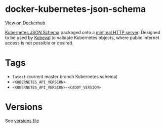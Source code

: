 # docker-kubernetes-json-schema
[View on Dockerhub](https://hub.docker.com/repository/docker/fraserdarwent/kubernetes-json-schema)

[Kubernetes JSON Schema](https://github.com/instrumenta/kubernetes-json-schema) packaged onto a [minimal HTTP server](https://github.com/fraserdarwent/docker-caddy). Designed to be used by [Kubeval](https://github.com/instrumenta/kubeval) to validate Kubernetes objects, where public internet access is not possible or desired.

# Tags
- `latest` (current master branch Kubernetes schema)
- `<KUBERNETES_API_VERSION>`
- `<KUBERNETES_API_VERSION>-<CADDY_VERSION>`

# Versions
See [versions file](https://github.com/fraserdarwent/docker-kubernetes-json-schema/blob/master/versions.txt)